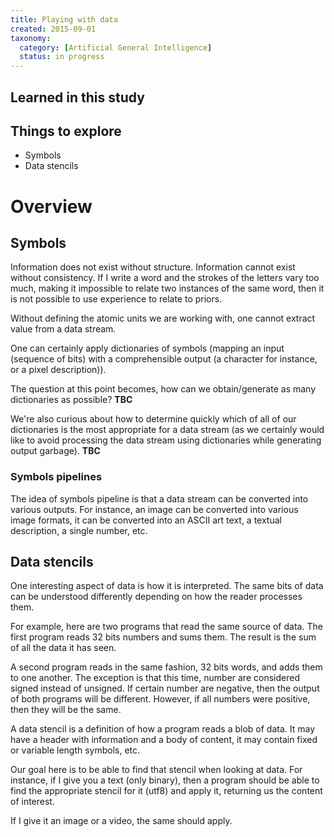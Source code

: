 ```yaml
---
title: Playing with data
created: 2015-09-01
taxonomy:
  category: [Artificial General Intelligence]
  status: in progress
---
```


## Learned in this study

## Things to explore

* Symbols
* Data stencils

# Overview

## Symbols

Information does not exist without structure. Information cannot exist without consistency. If I write a word and the strokes of the letters vary too much, making it impossible to relate two instances of the same word, then it is not possible to use experience to relate to priors.

Without defining the atomic units we are working with, one cannot extract value from a data stream.

One can certainly apply dictionaries of symbols (mapping an input (sequence of bits) with a comprehensible output (a character for instance, or a pixel description)).

The question at this point becomes, how can we obtain/generate as many dictionaries as possible? **TBC**

We're also curious about how to determine quickly which of all of our dictionaries is the most appropriate for a data stream (as we certainly would like to avoid processing the data stream using dictionaries while generating output garbage). **TBC**

### Symbols pipelines

The idea of symbols pipeline is that a data stream can be converted into various outputs. For instance, an image can be converted into various image formats, it can be converted into an ASCII art text, a textual description, a single number, etc.

## Data stencils

One interesting aspect of data is how it is interpreted. The same bits of data can be understood differently depending on how the reader processes them.

For example, here are two programs that read the same source of data. The first program reads 32 bits numbers and sums them. The result is the sum of all the data it has seen.

A second program reads in the same fashion, 32 bits words, and adds them to one another. The exception is that this time, number are considered signed instead of unsigned. If certain number are negative, then the output of both programs will be different. However, if all numbers were positive, then they will be the same.

A data stencil is a definition of how a program reads a blob of data. It may have a header with information and a body of content, it may contain fixed or variable length symbols, etc.

Our goal here is to be able to find that stencil when looking at data. For instance, if I give you a text (only binary), then a program should be able to find the appropriate stencil for it (utf8) and apply it, returning us the content of interest.

If I give it an image or a video, the same should apply.
